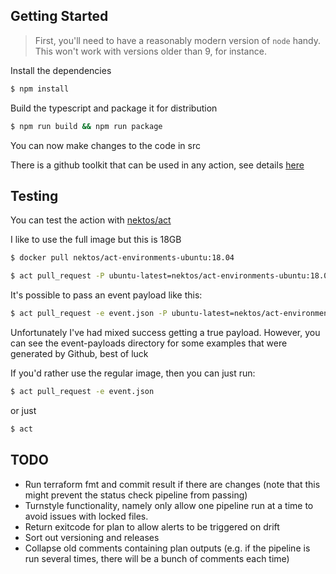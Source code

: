 
## Getting Started

> First, you'll need to have a reasonably modern version of `node` handy. This won't work with versions older than 9, for instance.

Install the dependencies
```bash
$ npm install
```

Build the typescript and package it for distribution
```bash
$ npm run build && npm run package
```

You can now make changes to the code in src

There is a github toolkit that can be used in any action, see details [here](https://github.com/actions/toolkit)

## Testing

You can test the action with [nektos/act](https://github.com/nektos/act)

I like to use the full image but this is 18GB

```bash
$ docker pull nektos/act-environments-ubuntu:18.04
```

```bash
$ act pull_request -P ubuntu-latest=nektos/act-environments-ubuntu:18.04
```

It's possible to pass an event payload like this:

```bash
$ act pull_request -e event.json -P ubuntu-latest=nektos/act-environments-ubuntu:18.04
```

Unfortunately I've had mixed success getting a true payload. However, you can see the event-payloads directory for some examples that were generated by Github, best of luck

If you'd rather use the regular image, then you can just run:

```bash
$ act pull_request -e event.json
```

or just

```bash
$ act
```


## TODO

- Run terraform fmt and commit result if there are changes (note that this might prevent the status check pipeline from passing)
- Turnstyle functionality, namely only allow one pipeline run at a time to avoid issues with locked files.
- Return exitcode for plan to allow alerts to be triggered on drift
- Sort out versioning and releases
- Collapse old comments containing plan outputs (e.g. if the pipeline is run several times, there will be a bunch of comments each time)
